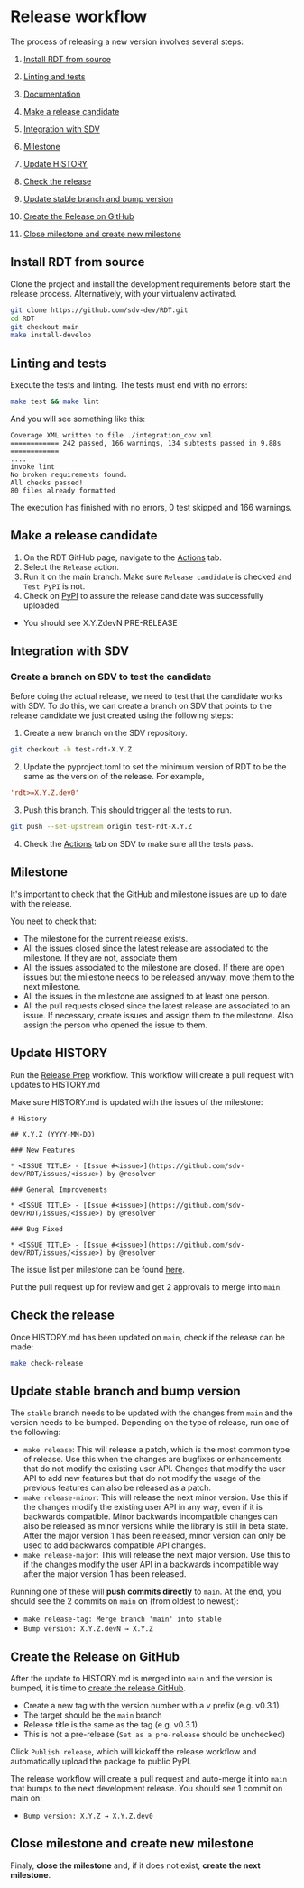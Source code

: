 # Release workflow

The process of releasing a new version involves several steps:

1. [Install RDT from source](#install-rdt-from-source)

2. [Linting and tests](#linting-and-tests)

3. [Documentation](#documentation)

4. [Make a release candidate](#make-a-release-candidate)

5. [Integration with SDV](#integration-with-sdv)

6. [Milestone](#milestone)

7. [Update HISTORY](#update-history)

8. [Check the release](#check-the-release)

8. [Update stable branch and bump version](#update-stable-branch-and-bump-version)

10. [Create the Release on GitHub](#create-the-release-on-github)

11. [Close milestone and create new milestone](#close-milestone-and-create-new-milestone)

## Install RDT from source

Clone the project and install the development requirements before start the release process. Alternatively, with your virtualenv activated.

```bash
git clone https://github.com/sdv-dev/RDT.git
cd RDT
git checkout main
make install-develop
```

## Linting and tests

Execute the tests and linting. The tests must end with no errors:

```bash
make test && make lint
```

And you will see something like this:

```
Coverage XML written to file ./integration_cov.xml
============ 242 passed, 166 warnings, 134 subtests passed in 9.88s ============
....
invoke lint
No broken requirements found.
All checks passed!
80 files already formatted
```

The execution has finished with no errors, 0 test skipped and 166 warnings.

## Make a release candidate

1. On the RDT GitHub page, navigate to the [Actions][actions] tab.
2. Select the `Release` action.
3. Run it on the main branch. Make sure `Release candidate` is checked and `Test PyPI` is not.
4. Check on [PyPI][rdt-pypi] to assure the release candidate was successfully uploaded.
  - You should see X.Y.ZdevN PRE-RELEASE

[actions]: https://github.com/sdv-dev/RDT/actions
[rdt-pypi]: https://pypi.org/project/RDT/#history

## Integration with SDV

### Create a branch on SDV to test the candidate

Before doing the actual release, we need to test that the candidate works with SDV. To do this, we can create a branch on SDV that points to the release candidate we just created using the following steps:

1. Create a new branch on the SDV repository.

```bash
git checkout -b test-rdt-X.Y.Z
```

2. Update the pyproject.toml to set the minimum version of RDT to be the same as the version of the release. For example,

```toml
'rdt>=X.Y.Z.dev0'
```

3. Push this branch. This should trigger all the tests to run.

```bash
git push --set-upstream origin test-rdt-X.Y.Z
```

4. Check the [Actions][sdv-actions] tab on SDV to make sure all the tests pass.

[sdv-actions]: https://github.com/sdv-dev/SDV/actions

## Milestone

It's important to check that the GitHub and milestone issues are up to date with the release.

You neet to check that:

- The milestone for the current release exists.
- All the issues closed since the latest release are associated to the milestone. If they are not, associate them
- All the issues associated to the milestone are closed. If there are open issues but the milestone needs to
  be released anyway, move them to the next milestone.
- All the issues in the milestone are assigned to at least one person.
- All the pull requests closed since the latest release are associated to an issue. If necessary, create issues
  and assign them to the milestone. Also assign the person who opened the issue to them.

## Update HISTORY
Run the [Release Prep](https://github.com/sdv-dev/RDT/actions/workflows/prepare_release.yml) workflow. This workflow will create a pull request with updates to HISTORY.md

Make sure HISTORY.md is updated with the issues of the milestone:

```
# History

## X.Y.Z (YYYY-MM-DD)

### New Features

* <ISSUE TITLE> - [Issue #<issue>](https://github.com/sdv-dev/RDT/issues/<issue>) by @resolver

### General Improvements

* <ISSUE TITLE> - [Issue #<issue>](https://github.com/sdv-dev/RDT/issues/<issue>) by @resolver

### Bug Fixed

* <ISSUE TITLE> - [Issue #<issue>](https://github.com/sdv-dev/RDT/issues/<issue>) by @resolver
```

The issue list per milestone can be found [here][milestones].

[milestones]: https://github.com/sdv-dev/RDT/milestones

Put the pull request up for review and get 2 approvals to merge into `main`.

## Check the release
Once HISTORY.md has been updated on `main`, check if the release can be made:

```bash
make check-release
```

## Update stable branch and bump version
The `stable` branch needs to be updated with the changes from `main` and the version needs to be bumped.
Depending on the type of release, run one of the following:

* `make release`: This will release a patch, which is the most common type of release. Use this when the changes are bugfixes or enhancements that do not modify the existing user API. Changes that modify the user API to add new features but that do not modify the usage of the previous features can also be released as a patch.
* `make release-minor`: This will release the next minor version. Use this if the changes modify the existing user API in any way, even if it is backwards compatible. Minor backwards incompatible changes can also be released as minor versions while the library is still in beta state. After the major version 1 has been released, minor version can only be used to add backwards compatible API changes.
* `make release-major`: This will release the next major version. Use this to if the changes modify the user API in a backwards incompatible way after the major version 1 has been released.

Running one of these will **push commits directly** to `main`.
At the end, you should see the 2 commits on `main` on (from oldest to newest):
- `make release-tag: Merge branch 'main' into stable`
- `Bump version: X.Y.Z.devN → X.Y.Z`

## Create the Release on GitHub

After the update to HISTORY.md is merged into `main` and the version is bumped, it is time to [create the release GitHub](https://github.com/sdv-dev/RDT/releases/new).
- Create a new tag with the version number with a v prefix (e.g. v0.3.1)
- The target should be the `main` branch
- Release title is the same as the tag (e.g. v0.3.1)
- This is not a pre-release (`Set as a pre-release` should be unchecked)

Click `Publish release`, which will kickoff the release workflow and automatically upload the package to public PyPI.

The release workflow will create a pull request and auto-merge it into `main` that bumps to the next development release. You should see 1 commit on main on:
- `Bump version: X.Y.Z → X.Y.Z.dev0`

## Close milestone and create new milestone

Finaly, **close the milestone** and, if it does not exist, **create the next milestone**.

